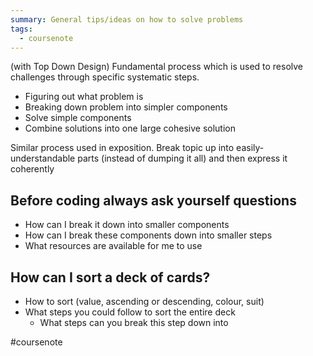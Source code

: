 ```yaml
---
summary: General tips/ideas on how to solve problems
tags:
  - coursenote
---
```

(with Top Down Design)
Fundamental process which is used to resolve challenges through specific systematic steps.
- Figuring out what problem is
- Breaking down problem into simpler components
- Solve simple components
- Combine solutions into one large cohesive solution

Similar process used in exposition. Break topic up into easily-understandable parts (instead of dumping it all) and then express it coherently

## Before coding always ask yourself questions
- How can I break it down into smaller components
- How can I break these components down into smaller steps
- What resources are available for me to use

## How can I sort a deck of cards?
- How to sort (value, ascending or descending, colour, suit)
- What steps you could follow to sort the entire deck
	- What steps can you break this step down into

#coursenote 